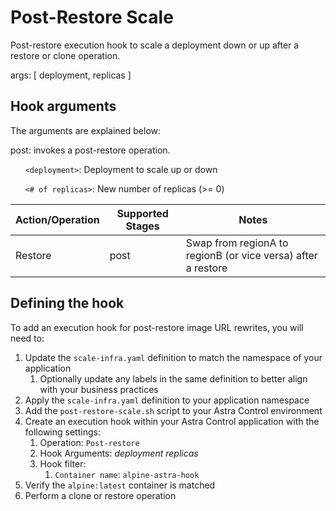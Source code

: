 # Post-Restore Scale

Post-restore execution hook to scale a deployment down or up after a restore or clone operation.

args: [ deployment, replicas ]

## Hook arguments

The arguments are explained below:

post: invokes a post-restore operation.

&nbsp;&nbsp;&nbsp;&nbsp;&nbsp;&nbsp;`<deployment>`: Deployment to scale up or down

&nbsp;&nbsp;&nbsp;&nbsp;&nbsp;&nbsp;`<# of replicas>`: New number of replicas (>= 0) 

| Action/Operation | Supported Stages |                 Notes                                        |
| -----------------|------------------|--------------------------------------------------------------|
| Restore          | post             | Swap from regionA to regionB (or vice versa) after a restore |

## Defining the hook

To add an execution hook for post-restore image URL rewrites, you will need to:

1. Update the `scale-infra.yaml` definition to match the namespace of your application
    1. Optionally update any labels in the same definition to better align with your business practices
1. Apply the `scale-infra.yaml` definition to your application namespace
1. Add the `post-restore-scale.sh` script to your Astra Control environment
1. Create an execution hook within your Astra Control application with the following settings:
    1. Operation: `Post-restore`
    1. Hook Arguments: *deployment* *replicas*
    1. Hook filter:
        1. `Container name`: `alpine-astra-hook`
1. Verify the `alpine:latest` container is matched
1. Perform a clone or restore operation
